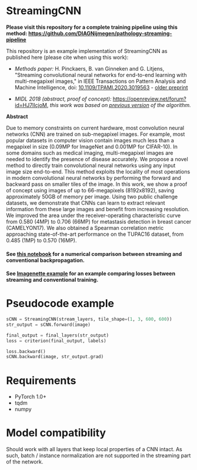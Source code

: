# StreamingCNN
**Please visit this repository for a complete training pipeline using this method: https://github.com/DIAGNijmegen/pathology-streaming-pipeline** 

This repository is an example implementation of StreamingCNN as published here (please cite when using this work):

- _Methods paper:_ H. Pinckaers, B. van Ginneken and G. Litjens, "Streaming convolutional neural networks for end-to-end learning with multi-megapixel images," in IEEE Transactions on Pattern Analysis and Machine Intelligence, doi: [10.1109/TPAMI.2020.3019563](https://ieeexplore.ieee.org/abstract/document/9178453) - [older preprint](http://arxiv.org/abs/1911.04432)

- _MIDL 2018 (abstract, proof of concept):_ https://openreview.net/forum?id=HJ7lIcjoM, _this work was based on [previous version](https://github.com/DIAGNijmegen/StreamingCNN/tree/befcb63e86d44730b9180a1db81427941e95b653) of the algorithm._


**Abstract**

Due to memory constraints on current hardware, most convolution neural networks (CNN) are trained on sub-megapixel images. For example, most popular datasets in computer vision contain images much less than a megapixel in size (0.09MP for ImageNet and 0.001MP for CIFAR-10). In some domains such as medical imaging, multi-megapixel images are needed to identify the presence of disease accurately. We propose a novel method to directly train convolutional neural networks using any input image size end-to-end. This method exploits the locality of most operations in modern convolutional neural networks by performing the forward and backward pass on smaller tiles of the image. In this work, we show a proof of concept using images of up to 66-megapixels (8192x8192), saving approximately 50GB of memory per image. Using two public challenge datasets, we demonstrate that CNNs can learn to extract relevant information from these large images and benefit from increasing resolution. We improved the area under the receiver-operating characteristic curve from 0.580 (4MP) to 0.706 (66MP) for metastasis detection in breast cancer (CAMELYON17). We also obtained a Spearman correlation metric approaching state-of-the-art performance on the TUPAC16 dataset, from 0.485 (1MP) to 0.570 (16MP).

#### See [this notebook](https://github.com/DIAGNijmegen/StreamingCNN/blob/master/sCNN%20numerical%20comparison.ipynb) for a numerical comparison between streaming and conventional backpropagation.
#### See [Imagenette example](https://github.com/DIAGNijmegen/StreamingCNN/blob/master/Imagenette%20example.ipynb) for an example comparing losses between streaming and conventional training.

# Pseudocode example
        
```python
sCNN = StreamingCNN(stream_layers, tile_shape=(1, 3, 600, 600))
str_output = sCNN.forward(image)

final_output = final_layers(str_output)
loss = criterion(final_output, labels)

loss.backward()
sCNN.backward(image, str_output.grad)
```

# Requirements
  - PyTorch 1.0+
  - tqdm
  - numpy
  
# Model compatibility
Should work with all layers that keep local properties of a CNN intact. As such, batch / instance normalization are not supported in the streaming part of the network.
